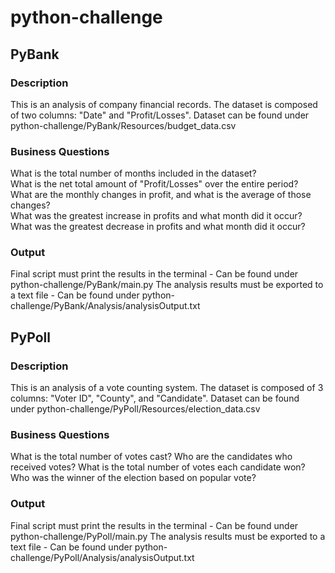 # python-challenge

## PyBank
### Description
This is an analysis of company financial records. The dataset is composed of two columns: "Date" and "Profit/Losses".
Dataset can be found under python-challenge/PyBank/Resources/budget_data.csv

### Business Questions 
What is the total number of months included in the dataset? <br />
What is the net total amount of "Profit/Losses" over the entire period? <br />
What are the monthly changes in profit, and what is the average of those changes? <br />
What was the greatest increase in profits and what month did it occur? <br />
What was the greatest decrease in profits and what month did it occur? <br />

### Output
Final script must print the results in the terminal - Can be found under python-challenge/PyBank/main.py
The analysis results must be exported to a text file - Can be found under python-challenge/PyBank/Analysis/analysisOutput.txt



## PyPoll
### Description
This is an analysis of a vote counting system. The dataset is composed of 3 columns: "Voter ID", "County", and "Candidate".
Dataset can be found under python-challenge/PyPoll/Resources/election_data.csv

### Business Questions
What is the total number of votes cast?
Who are the candidates who received votes?
What is the total number of votes each candidate won?
Who was the winner of the election based on popular vote?

### Output
Final script must print the results in the terminal - Can be found under python-challenge/PyPoll/main.py
The analysis results must be exported to a text file - Can be found under python-challenge/PyPoll/Analysis/analysisOutput.txt
